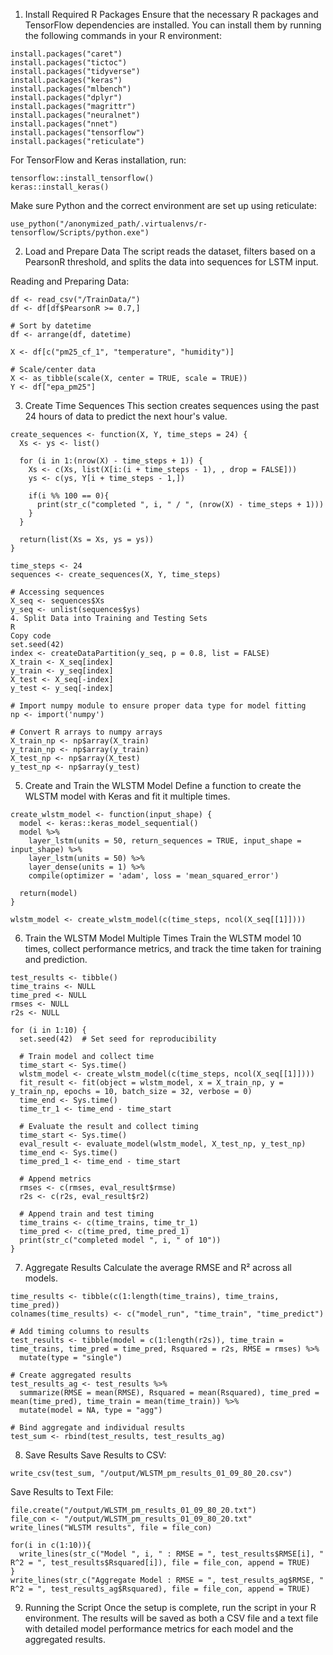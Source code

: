 1. Install Required R Packages
Ensure that the necessary R packages and TensorFlow dependencies are installed. You can install them by running the following commands in your R environment:

```
install.packages("caret")
install.packages("tictoc")
install.packages("tidyverse")
install.packages("keras")
install.packages("mlbench")
install.packages("dplyr")
install.packages("magrittr")
install.packages("neuralnet")
install.packages("nnet")
install.packages("tensorflow")
install.packages("reticulate")
```
For TensorFlow and Keras installation, run:

```
tensorflow::install_tensorflow()
keras::install_keras()
```
Make sure Python and the correct environment are set up using reticulate:

```
use_python("/anonymized_path/.virtualenvs/r-tensorflow/Scripts/python.exe")
```
2. Load and Prepare Data
The script reads the dataset, filters based on a PearsonR threshold, and splits the data into sequences for LSTM input.

Reading and Preparing Data:

```
df <- read_csv("/TrainData/")
df <- df[df$PearsonR >= 0.7,]

# Sort by datetime
df <- arrange(df, datetime)

X <- df[c("pm25_cf_1", "temperature", "humidity")]

# Scale/center data
X <- as_tibble(scale(X, center = TRUE, scale = TRUE))
Y <- df["epa_pm25"]
```
3. Create Time Sequences
This section creates sequences using the past 24 hours of data to predict the next hour's value.

```
create_sequences <- function(X, Y, time_steps = 24) {
  Xs <- ys <- list()
  
  for (i in 1:(nrow(X) - time_steps + 1)) {
    Xs <- c(Xs, list(X[i:(i + time_steps - 1), , drop = FALSE]))
    ys <- c(ys, Y[i + time_steps - 1,])
    
    if(i %% 100 == 0){
      print(str_c("completed ", i, " / ", (nrow(X) - time_steps + 1)))
    }
  }
  
  return(list(Xs = Xs, ys = ys))
}

time_steps <- 24
sequences <- create_sequences(X, Y, time_steps)

# Accessing sequences
X_seq <- sequences$Xs
y_seq <- unlist(sequences$ys)
4. Split Data into Training and Testing Sets
R
Copy code
set.seed(42)
index <- createDataPartition(y_seq, p = 0.8, list = FALSE)
X_train <- X_seq[index]
y_train <- y_seq[index]
X_test <- X_seq[-index]
y_test <- y_seq[-index]

# Import numpy module to ensure proper data type for model fitting
np <- import('numpy')

# Convert R arrays to numpy arrays
X_train_np <- np$array(X_train)
y_train_np <- np$array(y_train)
X_test_np <- np$array(X_test)
y_test_np <- np$array(y_test)
```
5. Create and Train the WLSTM Model
Define a function to create the WLSTM model with Keras and fit it multiple times.

```
create_wlstm_model <- function(input_shape) {
  model <- keras::keras_model_sequential()
  model %>%
    layer_lstm(units = 50, return_sequences = TRUE, input_shape = input_shape) %>%
    layer_lstm(units = 50) %>%
    layer_dense(units = 1) %>%
    compile(optimizer = 'adam', loss = 'mean_squared_error')
  
  return(model)
}

wlstm_model <- create_wlstm_model(c(time_steps, ncol(X_seq[[1]])))
```
6. Train the WLSTM Model Multiple Times
Train the WLSTM model 10 times, collect performance metrics, and track the time taken for training and prediction.

```
test_results <- tibble()
time_trains <- NULL
time_pred <- NULL
rmses <- NULL
r2s <- NULL

for (i in 1:10) {
  set.seed(42)  # Set seed for reproducibility
  
  # Train model and collect time
  time_start <- Sys.time()
  wlstm_model <- create_wlstm_model(c(time_steps, ncol(X_seq[[1]])))
  fit_result <- fit(object = wlstm_model, x = X_train_np, y = y_train_np, epochs = 10, batch_size = 32, verbose = 0)
  time_end <- Sys.time()
  time_tr_1 <- time_end - time_start
  
  # Evaluate the result and collect timing
  time_start <- Sys.time()
  eval_result <- evaluate_model(wlstm_model, X_test_np, y_test_np)
  time_end <- Sys.time()
  time_pred_1 <- time_end - time_start
  
  # Append metrics
  rmses <- c(rmses, eval_result$rmse)
  r2s <- c(r2s, eval_result$r2)
  
  # Append train and test timing
  time_trains <- c(time_trains, time_tr_1)
  time_pred <- c(time_pred, time_pred_1)
  print(str_c("completed model ", i, " of 10"))
}
```
7. Aggregate Results
Calculate the average RMSE and R² across all models.

```
time_results <- tibble(c(1:length(time_trains), time_trains, time_pred))
colnames(time_results) <- c("model_run", "time_train", "time_predict")

# Add timing columns to results
test_results <- tibble(model = c(1:length(r2s)), time_train = time_trains, time_pred = time_pred, Rsquared = r2s, RMSE = rmses) %>%
  mutate(type = "single")

# Create aggregated results
test_results_ag <- test_results %>%
  summarize(RMSE = mean(RMSE), Rsquared = mean(Rsquared), time_pred = mean(time_pred), time_train = mean(time_train)) %>%
  mutate(model = NA, type = "agg")

# Bind aggregate and individual results
test_sum <- rbind(test_results, test_results_ag)
```
8. Save Results
Save Results to CSV:

```
write_csv(test_sum, "/output/WLSTM_pm_results_01_09_80_20.csv")
```
Save Results to Text File:

```
file.create("/output/WLSTM_pm_results_01_09_80_20.txt")
file_con <- "/output/WLSTM_pm_results_01_09_80_20.txt"
write_lines("WLSTM results", file = file_con)

for(i in c(1:10)){
  write_lines(str_c("Model ", i, " : RMSE = ", test_results$RMSE[i], " R^2 = ", test_results$Rsquared[i]), file = file_con, append = TRUE)
}
write_lines(str_c("Aggregate Model : RMSE = ", test_results_ag$RMSE, " R^2 = ", test_results_ag$Rsquared), file = file_con, append = TRUE)
```

9. Running the Script
Once the setup is complete, run the script in your R environment. The results will be saved as both a CSV file and a text file with detailed model performance metrics for each model and the aggregated results.
